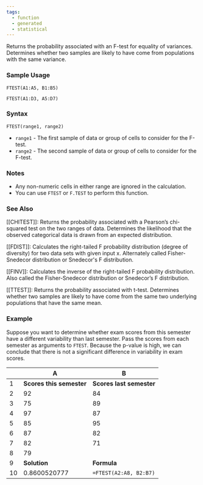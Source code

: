 ```yaml
---
tags:
  - function
  - generated
  - statistical
---
```


Returns the probability associated with an F-test for equality of variances. Determines whether two samples are likely to have come from populations with the same variance.

### Sample Usage

`FTEST(A1:A5, B1:B5)`

`FTEST(A1:D3, A5:D7)`

### Syntax

`FTEST(range1, range2)`

* `range1` - The first sample of data or group of cells to consider for the F-test.
* `range2` - The second sample of data or group of cells to consider for the F-test.

### Notes

* Any non-numeric cells in either range are ignored in the calculation.
* You can use `FTEST` or `F.TEST` to perform this function.

### See Also

[[CHITEST]]: Returns the probability associated with a Pearson’s chi-squared test on the two ranges of data. Determines the likelihood that the observed categorical data is drawn from an expected distribution.

[[FDIST]]: Calculates the right-tailed F probability distribution (degree of diversity) for two data sets with given input x. Alternately called Fisher-Snedecor distribution or Snedecor's F distribution.

[[FINV]]: Calculates the inverse of the right-tailed F probability distribution. Also called the Fisher-Snedecor distribution or Snedecor’s F distribution.

[[TTEST]]: Returns the probability associated with t-test. Determines whether two samples are likely to have come from the same two underlying populations that have the same mean.

### Example

Suppose you want to determine whether exam scores from this semester have a different variability than last semester. Pass the scores from each semester as arguments to `FTEST`. Because the p-value is high, we can conclude that there is not a significant difference in variability in exam scores.

|  | A | B |
| --- | --- | --- |
| 1 | **Scores this semester** | **Scores last semester** |
| 2 | 92 | 84 |
| 3 | 75 | 89 |
| 4 | 97 | 87 |
| 5 | 85 | 95 |
| 6 | 87 | 82 |
| 7 | 82 | 71 |
| 8 | 79 |  |
| 9 | **Solution** | **Formula** |
| 10 | 0.8600520777 | `=FTEST(A2:A8, B2:B7)` |